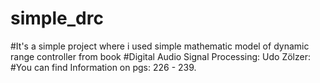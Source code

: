 # simple_drc
#It's a simple project where i used simple mathematic model of dynamic range controller from book 
#Digital Audio Signal Processing: Udo Zölzer:
#You can find Information on pgs: 226 - 239. 

